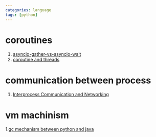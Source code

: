 ```yaml
---
categories: language
tags: [python]    
---
```

# coroutines
1. [asyncio-gather-vs-asyncio-wait](https://stackoverflow.com/questions/42231161/asyncio-gather-vs-asyncio-wait)
2. [coroutine and threads](https://hackernoon.com/threaded-asynchronous-magic-and-how-to-wield-it-bba9ed602c32)
# communication between process
1. [Interprocess Communication and Networking](https://docs.python.org/3/library/ipc.html)
# vm machinism
1.[gc mechanism between python and java](https://stackoverflow.com/questions/21934/why-java-and-python-garbage-collection-methods-are-different)